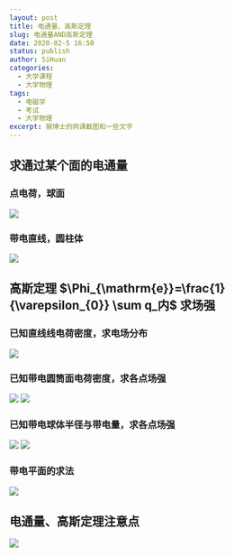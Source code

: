 ```yaml
---
layout: post
title: 电通量、高斯定理
slug: 电通量AND高斯定理
date: 2020-02-5 16:50
status: publish
author: SiHuan
categories: 
  - 大学课程
  - 大学物理
tags:
  - 电磁学
  - 考试
  - 大学物理
excerpt: 猴博士的网课截图和一些文字
---
```


## 求通过某个面的电通量

### 点电荷，球面

![](./assets/15808887494559.jpg)

### 带电直线，圆柱体

![](./assets/15808888044415.jpg)

## 高斯定理 $\Phi_{\mathrm{e}}=\frac{1}{\varepsilon_{0}} \sum q_内$ 求场强

### 已知直线线电荷密度，求电场分布
![](./assets/15808887057904.jpg)


### 已知带电圆筒面电荷密度，求各点场强
![](./assets/15808888395355.jpg)
![](./assets/15808888670457.jpg)

### 已知带电球体半径与带电量，求各点场强
![](./assets/15808889072302.jpg)
![](./assets/15808889263071.jpg)

### 带电平面的求法
![](./assets/15808940789059.jpg)


## 电通量、高斯定理注意点
![](./assets/15808941550057.jpg)